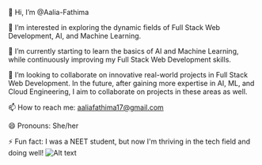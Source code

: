 👋 Hi, I’m @Aalia-Fathima

👀 I’m interested in exploring the dynamic fields of Full Stack Web Development, AI, and Machine Learning.

🌱 I’m currently starting to learn the basics of AI and Machine Learning, while continuously improving my Full Stack Web Development skills.

💞️ I’m looking to collaborate on innovative real-world projects in Full Stack Web Development. In the future, after gaining more expertise in AI, ML, and Cloud Engineering, I aim to collaborate on projects in these areas as well.

📫 How to reach me: aaliafathima17@gmail.com

😄 Pronouns: She/her

⚡ Fun fact: I was a NEET student, but now I'm thriving in the tech field and doing well!
![Alt text](https://drive.google.com/uc?id=1htOhqK7ViDOhCLUT95cNZm70eJwkexPS)
<!---
Aalia-Fathima/Aalia-Fathima is a ✨ special ✨ repository because its `README.md` (this file) appears on your GitHub profile.
You can click the Preview link to take a look at your changes.
--->
